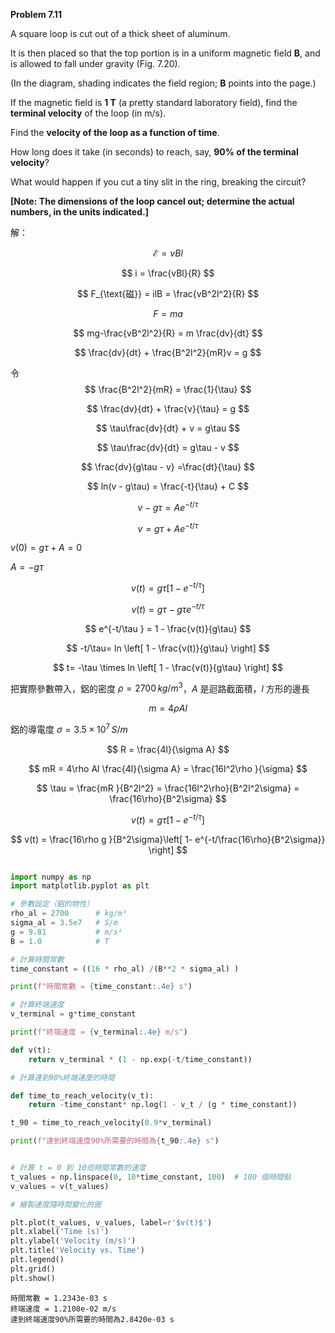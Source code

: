 
**Problem 7.11**  

A square loop is cut out of a thick sheet of aluminum. 

It is then placed so that the top portion is in a uniform magnetic field **B**, and is allowed to fall under gravity (Fig. 7.20). 

(In the diagram, shading indicates the field region; **B** points into the page.) 

If the magnetic field is **1 T** (a pretty standard laboratory field), find the **terminal velocity** of the loop (in m/s). 

Find the **velocity of the loop as a function of time**. 

How long does it take (in seconds) to reach, say, **90% of the terminal velocity**? 

What would happen if you cut a tiny slit in the ring, breaking the circuit?  

**[Note: The dimensions of the loop cancel out; determine the actual numbers, in the units indicated.]**

解：

$$
\mathcal{E} = vBl
$$

$$
i = \frac{vBl}{R}
$$

$$
F_{\text{磁}} = ilB = \frac{vB^2l^2}{R}
$$

$$
F = ma
$$

$$
mg-\frac{vB^2l^2}{R} = m \frac{dv}{dt}
$$

$$
\frac{dv}{dt} + \frac{B^2l^2}{mR}v = g
$$

令
$$
\frac{B^2l^2}{mR} = \frac{1}{\tau}
$$

$$
\frac{dv}{dt} + \frac{v}{\tau} = g
$$

$$
\tau\frac{dv}{dt} + v = g\tau
$$

$$
\tau\frac{dv}{dt} = g\tau - v
$$

$$
\frac{dv}{g\tau - v} =\frac{dt}{\tau}   
$$

$$
ln(v - g\tau) = \frac{-t}{\tau} + C
$$

$$
v - g\tau = A e^{-t/\tau }
$$

$$
v = g\tau  + A e^{-t/\tau }
$$

$v(0) =  g\tau  + A = 0$

$A = - g\tau$

$$
v(t) = g\tau\left[1 - e^{-t/\tau }\right]
$$

$$
v(t) = g\tau - g\tau e^{-t/\tau }
$$

$$
e^{-t/\tau } = 1 - \frac{v(t)}{g\tau}
$$

$$
-t/\tau=  ln \left[ 1 - \frac{v(t)}{g\tau} \right]
$$

$$
t=  -\tau \times ln \left[ 1 - \frac{v(t)}{g\tau} \right]
$$

把實際參數帶入，鋁的密度 $\rho = 2700\, kg/m^3$，$A$ 是迴路截面積，$l$ 方形的邊長

$$
m = 4\rho Al
$$

鋁的導電度 $\sigma = 3.5 \times 10^7\, S/m$

$$
R = \frac{4l}{\sigma A}
$$

$$
mR = 4\rho Al \frac{4l}{\sigma A} = \frac{16l^2\rho }{\sigma}
$$

$$
\tau = \frac{mR }{B^2l^2} = \frac{16l^2\rho}{B^2l^2\sigma} = \frac{16\rho}{B^2\sigma}
$$

$$
v(t)  = g\tau\left[1 - e^{-t/\tau }\right]
$$

$$
v(t) = \frac{16\rho g }{B^2\sigma}\left[ 1-  e^{-t/\frac{16\rho}{B^2\sigma}} \right]
$$

```python

import numpy as np
import matplotlib.pyplot as plt

# 參數設定（鋁的物性）
rho_al = 2700      # kg/m³
sigma_al = 3.5e7   # S/m
g = 9.81           # m/s²
B = 1.0            # T

# 計算時間常數
time_constant = ((16 * rho_al) /(B**2 * sigma_al) )

print(f"時間常數 = {time_constant:.4e} s")

# 計算終端速度
v_terminal = g*time_constant

print(f"終端速度 = {v_terminal:.4e} m/s")

def v(t):
    return v_terminal * (1 - np.exp(-t/time_constant))

# 計算達到90%終端速度的時間

def time_to_reach_velocity(v_t):
    return -time_constant* np.log(1 - v_t / (g * time_constant))

t_90 = time_to_reach_velocity(0.9*v_terminal)

print(f"達到終端速度90%所需要的時間為{t_90:.4e} s")


# 計算 t = 0 到 10倍時間常數的速度
t_values = np.linspace(0, 10*time_constant, 100)  # 100 個時間點
v_values = v(t_values)

# 繪製速度隨時間變化的圖

plt.plot(t_values, v_values, label=r'$v(t)$')
plt.xlabel('Time (s)')
plt.ylabel('Velocity (m/s)')
plt.title('Velocity vs. Time')
plt.legend()
plt.grid()
plt.show()

```

```
時間常數 = 1.2343e-03 s
終端速度 = 1.2108e-02 m/s
達到終端速度90%所需要的時間為2.8420e-03 s
```